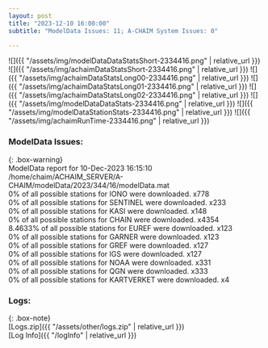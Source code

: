 ```yaml
---
layout: post
title: "2023-12-10 16:00:00"
subtitle: "ModelData Issues: 11; A-CHAIM System Issues: 0"

---
```


![]({{ "/assets/img/modelDataDataStatsShort-2334416.png" | relative_url }})
![]({{ "/assets/img/achaimDataStatsShort-2334416.png" | relative_url }})
![]({{ "/assets/img/achaimDataStatsLong00-2334416.png" | relative_url }})
![]({{ "/assets/img/achaimDataStatsLong01-2334416.png" | relative_url }})
![]({{ "/assets/img/achaimDataStatsLong02-2334416.png" | relative_url }})
![]({{ "/assets/img/modelDataDataStats-2334416.png" | relative_url }})
![]({{ "/assets/img/modelDataStationStats-2334416.png" | relative_url }})
![]({{ "/assets/img/achaimRunTime-2334416.png" | relative_url }})


### ModelData Issues:  
  
{: .box-warning}  
 ModelData report for 10-Dec-2023 16:15:10   
 /home/chaim/ACHAIM_SERVER/A-CHAIM/modelData/2023/344/16/modelData.mat   
 0% of all possible stations for IONO were downloaded. x778   
 0% of all possible stations for SENTINEL were downloaded. x233   
 0% of all possible stations for KASI were downloaded. x148   
 0% of all possible stations for CHAIN were downloaded. x4354   
 8.4633% of all possible stations for EUREF were downloaded. x123   
 0% of all possible stations for GARNER were downloaded. x123   
 0% of all possible stations for GREF were downloaded. x127   
 0% of all possible stations for IGS were downloaded. x127   
 0% of all possible stations for NOAA were downloaded. x331   
 0% of all possible stations for QGN were downloaded. x333   
 0% of all possible stations for KARTVERKET were downloaded. x4   
  


### Logs:  
  
{: .box-note}  
[Logs.zip]({{ "/assets/other/logs.zip" | relative_url }})  
[Log Info]({{ "/logInfo" | relative_url }})  
